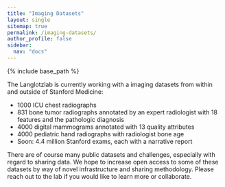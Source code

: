 ```yaml
---
title: "Imaging Datasets"
layout: single
sitemap: true
permalink: /imaging-datasets/
author_profile: false
sidebar:
  nav: "docs"
---
```


{% include base_path %}

The Langlotzlab is currently working with a imaging datasets from within and outside of Stanford Medicine:

- 1000 ICU chest radiographs
- 831 bone tumor radiographs annotated by an expert radiologist with 18 features and the pathologic diagnosis
- 4000 digital mammograms annotated with 13 quality attributes
- 4000 pediatric hand radiographs with radiologist bone age
- Soon: 4.4 million Stanford exams, each with a narrative report

There are of course many public datasets and challenges, especially with regard to sharing data. We hope to increase open access to some of these datasets by way of novel infrastructure and sharing methodology. Please reach out to the lab if you would like to learn more or collaborate.
